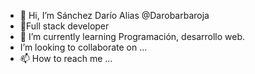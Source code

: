 - 👋 Hi, I’m Sánchez Darío Alias @Darobarbaroja
- 👀Full stack developer
- 🌱 I’m currently learning Programación, desarrollo web.
- I’m looking to collaborate on ...
- 📫 How to reach me ...

<!---
Darobarbaroja/Darobarbaroja is a ✨ special ✨ repository because its `README.md` (this file) appears on your GitHub profile.
You can click the Preview link to take a look at your changes.
--->
